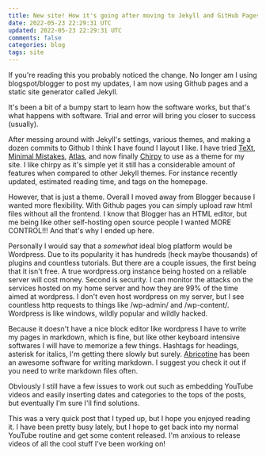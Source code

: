```yaml
---           
title: New site! How it's going after moving to Jekyll and GitHub Pages
date: 2022-05-23 22:29:31 UTC
updated: 2022-05-23 22:29:31 UTC
comments: false
categories: blog
tags: site
---
```


If you're reading this you probably noticed the change. No longer am I using blogspot/blogger to post my updates, I am now using Github pages and a static site generator called Jekyll.

It's been a bit of a bumpy start to learn how the software works, but that's what happens with software. Trial and error will bring you closer to success (usually). 

After messing around with Jekyll's settings, various themes, and making a dozen commits to Github I think I have found I layout I like. I have tried [TeXt](https://github.com/kitian616/jekyll-TeXt-theme), [Minimal Mistakes](https://github.com/mmistakes/minimal-mistakes), [Atlas](https://github.com/NrdyBhu1/atlas-jekyll-theme/), and now finally [Chirpy](https://github.com/cotes2020/jekyll-theme-chirpy) to use as a theme for my site. I like chirpy as it's simple yet it still has a considerable amount of features when compared to other Jekyll themes. For instance recently updated, estimated reading time, and tags on the homepage.

However, that is just a theme. Overall I moved away from Blogger because I wanted more flexibility. With Github pages you can simply upload raw html files without all the frontend. I know that Blogger has an HTML editor, but me being like other self-hosting open source people I wanted MORE CONTROL!!! And that's why I ended up here.

Personally I would say that a *somewhat* ideal blog platform would be Wordpress. Due to its popularity it has hundreds (heck maybe thousands) of plugins and countless tutorials. But there are a couple issues, the first being that it isn't free. A true wordpress.org instance being hosted on a reliable server will cost money. Second is security. I can monitor the attacks on the services hosted on my home server and how they are 99% of the time aimed at wordpress. I don't even host wordpress on my server, but I see countless http requests to things like /wp-admin/ and /wp-content/. Wordpress is like windows, wildly popular and wildly hacked.

Because it doesn't have a nice block editor like wordpress I have to write my pages in markdown, which is fine, but like other keyboard intensive softwares I will have to memorize a few things. Hashtags for headings, asterisk for italics, I'm getting there slowly but surely. [Abricotine](https://abricotine.brrd.fr/) has been an awesome software for writing markdown. I suggest you check it out if you need to write markdown files often.

Obviously I still have a few issues to work out such as embedding YouTube videos and easily inserting dates and categories to the tops of the posts, but eventually I'm sure I'll find solutions.

This was a very quick post that I typed up, but I hope you enjoyed reading it. I have been pretty busy lately, but I hope to get back into my normal YouTube routine and get some content released. I'm anxious to release videos of all the cool stuff I've been working on!
